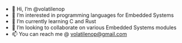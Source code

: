 - 👋 Hi, I’m @volatilenop
- 👀 I’m interested in programming languages for Embedded Systems
- 🌱 I’m currently learning C and Rust
- 💞️ I’m looking to collaborate on various Embedded Systems modules
- 📫 You can reach me @ volatilenop@gmail.com

<!---
volatilenop/volatilenop is a ✨ special ✨ repository because its `README.md` (this file) appears on your GitHub profile.
You can click the Preview link to take a look at your changes.
--->

